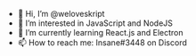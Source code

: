 - 👋 Hi, I’m @weloveskript
- 👀 I’m interested in JavaScript and NodeJS
- 🌱 I’m currently learning React.js and Electron
- 📫 How to reach me: Insane#3448 on Discord
